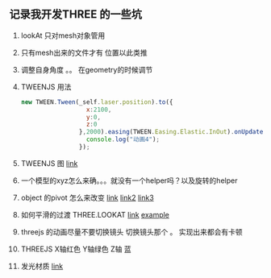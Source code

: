 ## 记录我开发THREE 的一些坑

1. lookAt 只对mesh对象管用
2. 只有mesh出来的文件才有 位置以此类推
3. 调整自身角度 。。 在geometry的时候调节
4. TWEENJS 用法
   ``` javascript
   new TWEEN.Tween(_self.laser.position).to({
                     x:2100,
                     y:0,
                     z:0
                   },2000).easing(TWEEN.Easing.Elastic.InOut).onUpdate(function () {
                     console.log("动画4");
                   });
   ```

5. TWEENJS  图 [link](http://sole.github.io/tween.js/examples/03_graphs.html)

6. 一个模型的xyz怎么来确。。。就没有一个helper吗？以及旋转的helper

7. object 的pivot 怎么来改变 [link](https://github.com/mrdoob/three.js/issues/1364)
[link2](http://jafty.com/blog/tag/change-pivot-point-of-three-js-object/) [link3](http://stackoverflow.com/questions/12746011/three-js-how-do-i-rotate-a-cylinder-around-a-specific-point)

8. 如何平滑的过渡 THREE.LOOKAT [link](http://stackoverflow.com/questions/30292831/three-js-lookat-how-to-pan-smoothly-between-old-and-new-target-positions) [example](http://jsfiddle.net/pm26kd0t/4/)

9. threejs 的动画尽量不要切换镜头 切换镜头那个 。 实现出来都会有卡顿

10. THREEJS X轴红色 Y轴绿色 Z轴 蓝

11. 发光材质 [link](http://stemkoski.github.io/Three.js/Shader-Glow.html)
